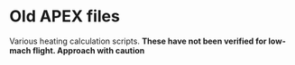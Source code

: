 
# Old APEX files

Various heating calculation scripts.
**These have not been verified for low-mach flight. Approach with caution**
